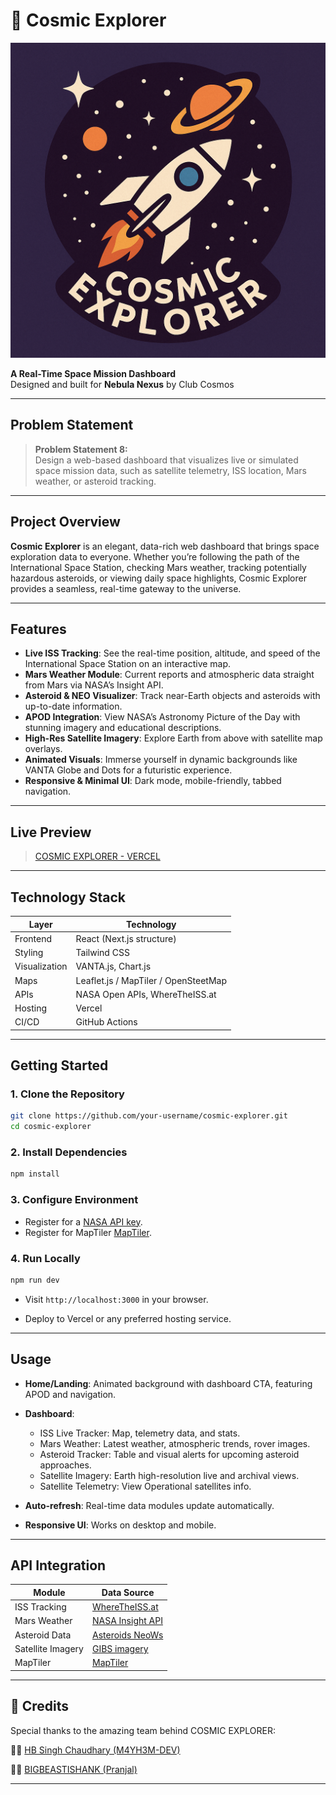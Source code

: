 # 🌌 Cosmic Explorer

![Banner](./public/logo.png)

**A Real-Time Space Mission Dashboard**  
Designed and built for **Nebula Nexus** by Club Cosmos

---

## Problem Statement

> **Problem Statement 8:**  
> Design a web-based dashboard that visualizes live or simulated space mission data, such as satellite telemetry, ISS location, Mars weather, or asteroid tracking.

---

## Project Overview

**Cosmic Explorer** is an elegant, data-rich web dashboard that brings space exploration data to everyone. Whether you’re following the path of the International Space Station, checking Mars weather, tracking potentially hazardous asteroids, or viewing daily space highlights, Cosmic Explorer provides a seamless, real-time gateway to the universe.

---

## Features

- **Live ISS Tracking**: See the real-time position, altitude, and speed of the International Space Station on an interactive map.
- **Mars Weather Module**: Current reports and atmospheric data straight from Mars via NASA’s Insight API.
- **Asteroid & NEO Visualizer**: Track near-Earth objects and asteroids with up-to-date information.
- **APOD Integration**: View NASA’s Astronomy Picture of the Day with stunning imagery and educational descriptions.
- **High-Res Satellite Imagery**: Explore Earth from above with satellite map overlays.
- **Animated Visuals**: Immerse yourself in dynamic backgrounds like VANTA Globe and Dots for a futuristic experience.
- **Responsive & Minimal UI**: Dark mode, mobile-friendly, tabbed navigation.

---

## Live Preview

> [COSMIC EXPLORER - VERCEL](https://cosmic-explorer-seven.vercel.app/)

---

## Technology Stack

| Layer            | Technology                  |
|------------------|----------------------------|
| Frontend         | React (Next.js structure)  |
| Styling          | Tailwind CSS               |
| Visualization    | VANTA.js, Chart.js         |
| Maps             | Leaflet.js / MapTiler / OpenSteetMap |
| APIs             | NASA Open APIs, WhereTheISS.at |
| Hosting          | Vercel                     |
| CI/CD            | GitHub Actions             |

---

## Getting Started

### 1. **Clone the Repository**
```bash
git clone https://github.com/your-username/cosmic-explorer.git
cd cosmic-explorer
```

### 2. Install Dependencies
```bash
npm install
```

### 3. Configure Environment

- Register for a [NASA API key](https://api.nasa.gov/).
- Register for MapTiler [MapTiler](https://www.maptiler.com/).


### 4. Run Locally
```bash
npm run dev
```
- Visit `http://localhost:3000` in your browser.

- Deploy to Vercel or any preferred hosting service.

---

## Usage

- **Home/Landing**: Animated background with dashboard CTA, featuring APOD and navigation.
- **Dashboard**:  
  - ISS Live Tracker: Map, telemetry data, and stats.
  - Mars Weather: Latest weather, atmospheric trends, rover images.
  - Asteroid Tracker: Table and visual alerts for upcoming asteroid approaches.
  - Satellite Imagery: Earth high-resolution live and archival views.
  - Satellite Telemetry: View Operational satellites info.

- **Auto-refresh**: Real-time data modules update automatically.
- **Responsive UI**: Works on desktop and mobile.

---

## API Integration

| Module            | Data Source                                       |
|-------------------|---------------------------------------------------|
| ISS Tracking      | [WhereTheISS.at](https://wheretheiss.at/w/developer) |
| Mars Weather      | [NASA Insight API](https://api.nasa.gov/)         |
| Asteroid Data     | [Asteroids NeoWs](https://api.nasa.gov/)          |
| Satellite Imagery | [GIBS imagery](https://api.nasa.gov/)             |
| MapTiler          | [MapTiler](https://www.maptiler.com/)             |
---

## 👥 Credits
Special thanks to the amazing team behind COSMIC EXPLORER:
 
👨‍💻 [HB Singh Chaudhary (M4YH3M-DEV)](https://github.com/M4YH3M-DEV/) 
 
👨‍💻 [BIGBEASTISHANK (Pranjal)](https://bigbeastishank.com/) 

---
